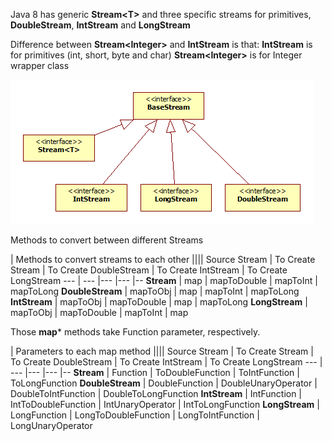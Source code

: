 Java 8 has generic **Stream\<T>** and three specific streams for primitives, **DoubleStream**, **IntStream** and **LongStream**

Difference between **Stream\<Integer>** and **IntStream** is that:
**IntStream** is for primitives (int, short, byte and char)
**Stream\<Integer>** is for Integer wrapper class

![Image of Yaktocat](streams.png)

Methods to convert between different Streams

 | Methods to convert streams to each other ||||
Source Stream | To Create Stream | To Create DoubleStream | To Create IntStream | To Create LongStream
--- | --- |--- |--- |--
**Stream** | map | mapToDouble | mapToInt | mapToLong
**DoubleStream** | mapToObj | map | mapToInt | mapToLong
**IntStream** | mapToObj | mapToDouble | map | mapToLong
**LongStream** | mapToObj | mapToDouble | mapToInt | map
 
Those **map*** methods take Function parameter, respectively. 

 | Parameters to each map method ||||
Source Stream | To Create Stream | To Create DoubleStream | To Create IntStream | To Create LongStream
--- | --- |--- |--- |--
**Stream** | Function | ToDoubleFunction | ToIntFunction | ToLongFunction
**DoubleStream** | DoubleFunction | DoubleUnaryOperator | DoubleToIntFunction | DoubleToLongFunction
**IntStream** | IntFunction | IntToDoubleFunction | IntUnaryOperator | IntToLongFunction
**LongStream** | LongFunction | LongToDoubleFunction | LongToIntFunction | LongUnaryOperator
